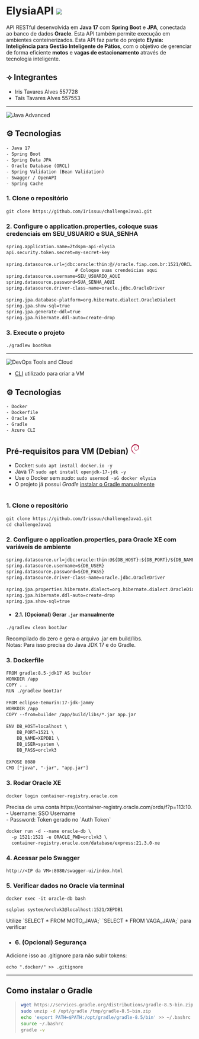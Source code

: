 <h1> ElysiaAPI <img src="https://github.com/user-attachments/assets/bc6d687c-dd26-4bcd-bcbf-71a8a5681bc3" width="25"/> </h1>

API RESTful desenvolvida em **Java 17** com **Spring Boot** e **JPA**, conectada ao banco de dados **Oracle**. Esta API também permite execução em ambientes conteinerizados. Esta API faz parte do projeto **Elysia: Inteligência para Gestão Inteligente de Pátios**, com o objetivo de gerenciar de forma eficiente **motos** e **vagas de estacionamento** através de tecnologia inteligente.

## ⟢ Integrantes
 
- Iris Tavares Alves 557728 </br>
- Taís Tavares Alves 557553 </br>

---
<img alt="Java Advanced" src="https://img.shields.io/badge/Java%20Advanced-white?style=for-the-badge">

## ⚙️ Tecnologias

```text
- Java 17
- Spring Boot 
- Spring Data JPA
- Oracle Database (ORCL)
- Spring Validation (Bean Validation)
- Swagger / OpenAPI 
- Spring Cache
```

### 1. Clone o repositório
```text
git clone https://github.com/Irissuu/challengeJava1.git
```

### 2. Configure o application.properties, coloque suas credenciais em SEU_USUARIO e SUA_SENHA
```properties
spring.application.name=2tdspm-api-elysia
api.security.token.secret=my-secret-key

spring.datasource.url=jdbc:oracle:thin:@//oracle.fiap.com.br:1521/ORCL
                          # Coloque suas crendeicias aqui
spring.datasource.username=SEU_USUARIO_AQUI
spring.datasource.password=SUA_SENHA_AQUI
spring.datasource.driver-class-name=oracle.jdbc.OracleDriver

spring.jpa.database-platform=org.hibernate.dialect.OracleDialect
spring.jpa.show-sql=true
spring.jpa.generate-ddl=true
spring.jpa.hibernate.ddl-auto=create-drop
```

### 3. Execute o projeto
```text
./gradlew bootRun
```

---

<img alt="DevOps Tools and Cloud" src="https://img.shields.io/badge/DevOps%20Tools%20and%20Cloud%20Computing-white?style=for-the-badge">

- <a href="https://github.com/Irissuu/challengeJava1/tree/f883980123d4484351c955fb592a655b4f07ebd7/CLI">CLI</a> utilizado para criar a VM

## ⚙️ Tecnologias

```text
- Docker
- Dockerfile  
- Oracle XE
- Gradle
- Azure CLI
```

<h2> Pré-requisitos para VM (Debian) <img src="https://raw.githubusercontent.com/devicons/devicon/master/icons/debian/debian-original.svg" width="27"/> </h2>

- Docker: `sudo apt install docker.io -y`
- Java 17: `sudo apt install openjdk-17-jdk -y`
- Use o Docker sem _sudo_: `sudo usermod -aG docker elysia`
- O projeto já possui _Gradle_ [instalar o Gradle manualmente](#como-instalar-o-gradle)

#

### 1. Clone o repositório
```text
git clone https://github.com/Irissuu/challengeJava1.git
cd challengeJava1
```

### 2. Configure o application.properties, para Oracle XE com variáveis de ambiente
```text
spring.datasource.url=jdbc:oracle:thin:@${DB_HOST}:${DB_PORT}/${DB_NAME}
spring.datasource.username=${DB_USER}
spring.datasource.password=${DB_PASS}
spring.datasource.driver-class-name=oracle.jdbc.OracleDriver

spring.jpa.properties.hibernate.dialect=org.hibernate.dialect.OracleDialect
spring.jpa.hibernate.ddl-auto=create-drop
spring.jpa.show-sql=true
```

- #### 2.1. (Opcional) Gerar `.jar` manualmente
```text
./gradlew clean bootJar
```
<p >Recompilado do zero e gera o arquivo .jar em build/libs. </br>
Notas: Para isso precisa do Java JDK 17 e do Gradle.</p> 

### 3. Dockerfile
```text
FROM gradle:8.5-jdk17 AS builder
WORKDIR /app
COPY . .
RUN ./gradlew bootJar

FROM eclipse-temurin:17-jdk-jammy
WORKDIR /app
COPY --from=builder /app/build/libs/*.jar app.jar

ENV DB_HOST=localhost \
    DB_PORT=1521 \
    DB_NAME=XEPDB1 \
    DB_USER=system \
    DB_PASS=orclvk3

EXPOSE 8080
CMD ["java", "-jar", "app.jar"]
```

### 3. Rodar Oracle XE
```text
docker login container-registry.oracle.com
```
<p> Precisa de uma conta https://container-registry.oracle.com/ords/f?p=113:10. </br>
- Username: SSO Username </br>
- Password: Token gerado no `Auth Token`
</p>

```text
docker run -d --name oracle-db \
  -p 1521:1521 -e ORACLE_PWD=orclvk3 \
  container-registry.oracle.com/database/express:21.3.0-xe
```

### 4. Acessar pelo Swagger
```text
http://<IP da VM>:8080/swagger-ui/index.html
```


### 5. Verificar dados no Oracle via terminal
```text
docker exec -it oracle-db bash
```

```text
sqlplus system/orclvk3@localhost:1521/XEPDB1
```
<p >Utilize `SELECT * FROM MOTO_JAVA;` `SELECT * FROM VAGA_JAVA;` para verificar</p>

- ### 6. (Opcional) Segurança
<p> Adicione isso ao .gitignore para não subir tokens: </p>

```text
echo ".docker/" >> .gitignore
```

---

## Como instalar o Gradle

> ```bash
> wget https://services.gradle.org/distributions/gradle-8.5-bin.zip -P /tmp
> sudo unzip -d /opt/gradle /tmp/gradle-8.5-bin.zip
> echo 'export PATH=$PATH:/opt/gradle/gradle-8.5/bin' >> ~/.bashrc
> source ~/.bashrc
> gradle -v
> ```
